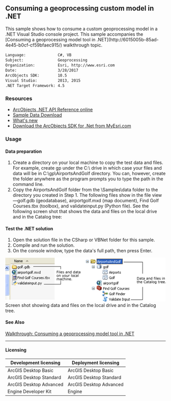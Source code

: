 ## Consuming a geoprocessing custom model in .NET

  <div xmlns="http://www.w3.org/1999/xhtml" xmlns:my="http://schemas.microsoft.com/office/infopath/2003/myXSD/2006-02-10T23:25:53">This sample shows how to consume a custom geoprocessing model in a .NET Visual Studio console project. This sample accompanies the [Consuming a geoprocessing model tool in .NET](http://6015005b-85ad-4e45-b0cf-cf59bfaec915/) walkthrough topic. </div>  


<!-- TODO: Fill this section below with metadata about this sample-->
```
Language:              C#, VB
Subject:               Geoprocessing
Organization:          Esri, http://www.esri.com
Date:                  3/28/2017
ArcObjects SDK:        10.5
Visual Studio:         2013, 2015
.NET Target Framework: 4.5
```

### Resources

* [ArcObjects .NET API Reference online](http://desktop.arcgis.com/en/arcobjects/latest/net/webframe.htm)  
* [Sample Data Download](../../releases)  
* [What's new](http://desktop.arcgis.com/en/arcobjects/latest/net/webframe.htm#05247c04-bfd9-4e36-ae09-bc6e833c3b14.htm)  
* [Download the ArcObjects SDK for .Net from MyEsri.com](https://my.esri.com/)  

### Usage
#### Data preparation  
1. Create a directory on your local machine to copy the test data and files. For example, create gp under the C:\ drive in which case your files and data will be in C:\gp\AirportsAndGolf directory. You can, however, create the folder anywhere as the program prompts you to type the path in the command line.  
1. Copy the AirportsAndGolf folder from the <ArcGIS Developer Kit installation location>\Samples\data folder to the directory you created in Step 1. The following files show in the file view—golf.gdb (geodatabase), airportgolf.mxd (map document), Find Golf Courses.tbx (toolbox), and validateinput.py (Python file). See the following screen shot that shows the data and files on the local drive and in the Catalog tree:   

#### Test the .NET solution  
1. Open the solution file in the CSharp or VBNet folder for this sample.   
1. Compile and run the solution.   
1. On the console window, type the data's full path, then press Enter.   



![Screen shot showing data and files on the local drive and in the Catalog tree.](images/pic1.png)  
Screen shot showing data and files on the local drive and in the Catalog tree.  




#### See Also  
[Walkthrough: Consuming a geoprocessing model tool in .NET](http://desktop.arcgis.com/search/?q=Walkthrough%3A%20Consuming%20a%20geoprocessing%20model%20tool%20in%20.NET&p=0&language=en&product=arcobjects-sdk-dotnet&version=&n=15&collection=help)  


---------------------------------

#### Licensing  
| Development licensing | Deployment licensing | 
| ------------- | ------------- | 
| ArcGIS Desktop Basic | ArcGIS Desktop Basic |  
| ArcGIS Desktop Standard | ArcGIS Desktop Standard |  
| ArcGIS Desktop Advanced | ArcGIS Desktop Advanced |  
| Engine Developer Kit | Engine |  


